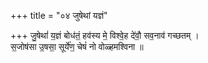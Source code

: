 +++
title = "०४ जुषेथां यज्ञं"

+++
जु॒षेथां॑ य॒ज्ञं बोध॑तं॒ हव॑स्य मे॒ विश्वे॒ह दे॑वौ॒ सव॒नाव॑ गच्छतम् ।  
स॒जोष॑सा उ॒षसा॒ सूर्ये॑ण॒ चेषं॑ नो वोळ्हमश्विना ॥
